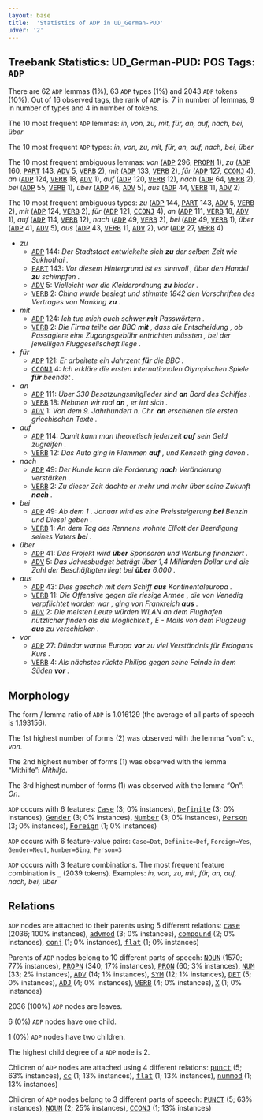```yaml
---
layout: base
title:  'Statistics of ADP in UD_German-PUD'
udver: '2'
---
```


## Treebank Statistics: UD_German-PUD: POS Tags: `ADP`

There are 62 `ADP` lemmas (1%), 63 `ADP` types (1%) and 2043 `ADP` tokens (10%).
Out of 16 observed tags, the rank of `ADP` is: 7 in number of lemmas, 9 in number of types and 4 in number of tokens.

The 10 most frequent `ADP` lemmas: <em>in, von, zu, mit, für, an, auf, nach, bei, über</em>

The 10 most frequent `ADP` types:  <em>in, von, zu, mit, für, an, auf, nach, bei, über</em>

The 10 most frequent ambiguous lemmas: <em>von</em> (<tt><a href="de_pud-pos-ADP.html">ADP</a></tt> 296, <tt><a href="de_pud-pos-PROPN.html">PROPN</a></tt> 1), <em>zu</em> (<tt><a href="de_pud-pos-ADP.html">ADP</a></tt> 160, <tt><a href="de_pud-pos-PART.html">PART</a></tt> 143, <tt><a href="de_pud-pos-ADV.html">ADV</a></tt> 5, <tt><a href="de_pud-pos-VERB.html">VERB</a></tt> 2), <em>mit</em> (<tt><a href="de_pud-pos-ADP.html">ADP</a></tt> 133, <tt><a href="de_pud-pos-VERB.html">VERB</a></tt> 2), <em>für</em> (<tt><a href="de_pud-pos-ADP.html">ADP</a></tt> 127, <tt><a href="de_pud-pos-CCONJ.html">CCONJ</a></tt> 4), <em>an</em> (<tt><a href="de_pud-pos-ADP.html">ADP</a></tt> 124, <tt><a href="de_pud-pos-VERB.html">VERB</a></tt> 18, <tt><a href="de_pud-pos-ADV.html">ADV</a></tt> 1), <em>auf</em> (<tt><a href="de_pud-pos-ADP.html">ADP</a></tt> 120, <tt><a href="de_pud-pos-VERB.html">VERB</a></tt> 12), <em>nach</em> (<tt><a href="de_pud-pos-ADP.html">ADP</a></tt> 64, <tt><a href="de_pud-pos-VERB.html">VERB</a></tt> 2), <em>bei</em> (<tt><a href="de_pud-pos-ADP.html">ADP</a></tt> 55, <tt><a href="de_pud-pos-VERB.html">VERB</a></tt> 1), <em>über</em> (<tt><a href="de_pud-pos-ADP.html">ADP</a></tt> 46, <tt><a href="de_pud-pos-ADV.html">ADV</a></tt> 5), <em>aus</em> (<tt><a href="de_pud-pos-ADP.html">ADP</a></tt> 44, <tt><a href="de_pud-pos-VERB.html">VERB</a></tt> 11, <tt><a href="de_pud-pos-ADV.html">ADV</a></tt> 2)

The 10 most frequent ambiguous types:  <em>zu</em> (<tt><a href="de_pud-pos-ADP.html">ADP</a></tt> 144, <tt><a href="de_pud-pos-PART.html">PART</a></tt> 143, <tt><a href="de_pud-pos-ADV.html">ADV</a></tt> 5, <tt><a href="de_pud-pos-VERB.html">VERB</a></tt> 2), <em>mit</em> (<tt><a href="de_pud-pos-ADP.html">ADP</a></tt> 124, <tt><a href="de_pud-pos-VERB.html">VERB</a></tt> 2), <em>für</em> (<tt><a href="de_pud-pos-ADP.html">ADP</a></tt> 121, <tt><a href="de_pud-pos-CCONJ.html">CCONJ</a></tt> 4), <em>an</em> (<tt><a href="de_pud-pos-ADP.html">ADP</a></tt> 111, <tt><a href="de_pud-pos-VERB.html">VERB</a></tt> 18, <tt><a href="de_pud-pos-ADV.html">ADV</a></tt> 1), <em>auf</em> (<tt><a href="de_pud-pos-ADP.html">ADP</a></tt> 114, <tt><a href="de_pud-pos-VERB.html">VERB</a></tt> 12), <em>nach</em> (<tt><a href="de_pud-pos-ADP.html">ADP</a></tt> 49, <tt><a href="de_pud-pos-VERB.html">VERB</a></tt> 2), <em>bei</em> (<tt><a href="de_pud-pos-ADP.html">ADP</a></tt> 49, <tt><a href="de_pud-pos-VERB.html">VERB</a></tt> 1), <em>über</em> (<tt><a href="de_pud-pos-ADP.html">ADP</a></tt> 41, <tt><a href="de_pud-pos-ADV.html">ADV</a></tt> 5), <em>aus</em> (<tt><a href="de_pud-pos-ADP.html">ADP</a></tt> 43, <tt><a href="de_pud-pos-VERB.html">VERB</a></tt> 11, <tt><a href="de_pud-pos-ADV.html">ADV</a></tt> 2), <em>vor</em> (<tt><a href="de_pud-pos-ADP.html">ADP</a></tt> 27, <tt><a href="de_pud-pos-VERB.html">VERB</a></tt> 4)


* <em>zu</em>
  * <tt><a href="de_pud-pos-ADP.html">ADP</a></tt> 144: <em>Der Stadtstaat entwickelte sich <b>zu</b> der selben Zeit wie Sukhothai .</em>
  * <tt><a href="de_pud-pos-PART.html">PART</a></tt> 143: <em>Vor diesem Hintergrund ist es sinnvoll , über den Handel <b>zu</b> schimpfen .</em>
  * <tt><a href="de_pud-pos-ADV.html">ADV</a></tt> 5: <em>Vielleicht war die Kleiderordnung <b>zu</b> bieder .</em>
  * <tt><a href="de_pud-pos-VERB.html">VERB</a></tt> 2: <em>China wurde besiegt und stimmte 1842 den Vorschriften des Vertrages von Nanking <b>zu</b> .</em>
* <em>mit</em>
  * <tt><a href="de_pud-pos-ADP.html">ADP</a></tt> 124: <em>Ich tue mich auch schwer <b>mit</b> Passwörtern .</em>
  * <tt><a href="de_pud-pos-VERB.html">VERB</a></tt> 2: <em>Die Firma teilte der BBC <b>mit</b> , dass die Entscheidung , ob Passagiere eine Zugangsgebühr entrichten müssten , bei der jeweiligen Fluggesellschaft liege .</em>
* <em>für</em>
  * <tt><a href="de_pud-pos-ADP.html">ADP</a></tt> 121: <em>Er arbeitete ein Jahrzent <b>für</b> die BBC .</em>
  * <tt><a href="de_pud-pos-CCONJ.html">CCONJ</a></tt> 4: <em>Ich erkläre die ersten internationalen Olympischen Spiele <b>für</b> beendet .</em>
* <em>an</em>
  * <tt><a href="de_pud-pos-ADP.html">ADP</a></tt> 111: <em>Über 330 Besatzungsmitglieder sind <b>an</b> Bord des Schiffes .</em>
  * <tt><a href="de_pud-pos-VERB.html">VERB</a></tt> 18: <em>Nehmen wir mal <b>an</b> , er irrt sich .</em>
  * <tt><a href="de_pud-pos-ADV.html">ADV</a></tt> 1: <em>Von dem 9. Jahrhundert n. Chr. <b>an</b> erschienen die ersten griechischen Texte .</em>
* <em>auf</em>
  * <tt><a href="de_pud-pos-ADP.html">ADP</a></tt> 114: <em>Damit kann man theoretisch jederzeit <b>auf</b> sein Geld zugreifen .</em>
  * <tt><a href="de_pud-pos-VERB.html">VERB</a></tt> 12: <em>Das Auto ging in Flammen <b>auf</b> , und Kenseth ging davon .</em>
* <em>nach</em>
  * <tt><a href="de_pud-pos-ADP.html">ADP</a></tt> 49: <em>Der Kunde kann die Forderung <b>nach</b> Veränderung verstärken .</em>
  * <tt><a href="de_pud-pos-VERB.html">VERB</a></tt> 2: <em>Zu dieser Zeit dachte er mehr und mehr über seine Zukunft <b>nach</b> .</em>
* <em>bei</em>
  * <tt><a href="de_pud-pos-ADP.html">ADP</a></tt> 49: <em>Ab dem 1 . Januar wird es eine Preissteigerung <b>bei</b> Benzin und Diesel geben .</em>
  * <tt><a href="de_pud-pos-VERB.html">VERB</a></tt> 1: <em>An dem Tag des Rennens wohnte Elliott der Beerdigung seines Vaters <b>bei</b> .</em>
* <em>über</em>
  * <tt><a href="de_pud-pos-ADP.html">ADP</a></tt> 41: <em>Das Projekt wird <b>über</b> Sponsoren und Werbung finanziert .</em>
  * <tt><a href="de_pud-pos-ADV.html">ADV</a></tt> 5: <em>Das Jahresbudget beträgt über 1,4 Milliarden Dollar und die Zahl der Beschäftigten liegt bei <b>über</b> 6.000 .</em>
* <em>aus</em>
  * <tt><a href="de_pud-pos-ADP.html">ADP</a></tt> 43: <em>Dies geschah mit dem Schiff <b>aus</b> Kontinentaleuropa .</em>
  * <tt><a href="de_pud-pos-VERB.html">VERB</a></tt> 11: <em>Die Offensive gegen die riesige Armee , die von Venedig verpflichtet worden war , ging von Frankreich <b>aus</b> .</em>
  * <tt><a href="de_pud-pos-ADV.html">ADV</a></tt> 2: <em>Die meisten Leute würden WLAN an dem Flughafen nützlicher finden als die Möglichkeit , E - Mails von dem Flugzeug <b>aus</b> zu verschicken .</em>
* <em>vor</em>
  * <tt><a href="de_pud-pos-ADP.html">ADP</a></tt> 27: <em>Dündar warnte Europa <b>vor</b> zu viel Verständnis für Erdogans Kurs .</em>
  * <tt><a href="de_pud-pos-VERB.html">VERB</a></tt> 4: <em>Als nächstes rückte Philipp gegen seine Feinde in dem Süden <b>vor</b> .</em>

## Morphology

The form / lemma ratio of `ADP` is 1.016129 (the average of all parts of speech is 1.193156).

The 1st highest number of forms (2) was observed with the lemma “von”: <em>v., von</em>.

The 2nd highest number of forms (1) was observed with the lemma “Mithilfe”: <em>Mithilfe</em>.

The 3rd highest number of forms (1) was observed with the lemma “On”: <em>On</em>.

`ADP` occurs with 6 features: <tt><a href="de_pud-feat-Case.html">Case</a></tt> (3; 0% instances), <tt><a href="de_pud-feat-Definite.html">Definite</a></tt> (3; 0% instances), <tt><a href="de_pud-feat-Gender.html">Gender</a></tt> (3; 0% instances), <tt><a href="de_pud-feat-Number.html">Number</a></tt> (3; 0% instances), <tt><a href="de_pud-feat-Person.html">Person</a></tt> (3; 0% instances), <tt><a href="de_pud-feat-Foreign.html">Foreign</a></tt> (1; 0% instances)

`ADP` occurs with 6 feature-value pairs: `Case=Dat`, `Definite=Def`, `Foreign=Yes`, `Gender=Neut`, `Number=Sing`, `Person=3`

`ADP` occurs with 3 feature combinations.
The most frequent feature combination is `_` (2039 tokens).
Examples: <em>in, von, zu, mit, für, an, auf, nach, bei, über</em>


## Relations

`ADP` nodes are attached to their parents using 5 different relations: <tt><a href="de_pud-dep-case.html">case</a></tt> (2036; 100% instances), <tt><a href="de_pud-dep-advmod.html">advmod</a></tt> (3; 0% instances), <tt><a href="de_pud-dep-compound.html">compound</a></tt> (2; 0% instances), <tt><a href="de_pud-dep-conj.html">conj</a></tt> (1; 0% instances), <tt><a href="de_pud-dep-flat.html">flat</a></tt> (1; 0% instances)

Parents of `ADP` nodes belong to 10 different parts of speech: <tt><a href="de_pud-pos-NOUN.html">NOUN</a></tt> (1570; 77% instances), <tt><a href="de_pud-pos-PROPN.html">PROPN</a></tt> (340; 17% instances), <tt><a href="de_pud-pos-PRON.html">PRON</a></tt> (60; 3% instances), <tt><a href="de_pud-pos-NUM.html">NUM</a></tt> (33; 2% instances), <tt><a href="de_pud-pos-ADV.html">ADV</a></tt> (14; 1% instances), <tt><a href="de_pud-pos-SYM.html">SYM</a></tt> (12; 1% instances), <tt><a href="de_pud-pos-DET.html">DET</a></tt> (5; 0% instances), <tt><a href="de_pud-pos-ADJ.html">ADJ</a></tt> (4; 0% instances), <tt><a href="de_pud-pos-VERB.html">VERB</a></tt> (4; 0% instances), <tt><a href="de_pud-pos-X.html">X</a></tt> (1; 0% instances)

2036 (100%) `ADP` nodes are leaves.

6 (0%) `ADP` nodes have one child.

1 (0%) `ADP` nodes have two children.

The highest child degree of a `ADP` node is 2.

Children of `ADP` nodes are attached using 4 different relations: <tt><a href="de_pud-dep-punct.html">punct</a></tt> (5; 63% instances), <tt><a href="de_pud-dep-cc.html">cc</a></tt> (1; 13% instances), <tt><a href="de_pud-dep-flat.html">flat</a></tt> (1; 13% instances), <tt><a href="de_pud-dep-nummod.html">nummod</a></tt> (1; 13% instances)

Children of `ADP` nodes belong to 3 different parts of speech: <tt><a href="de_pud-pos-PUNCT.html">PUNCT</a></tt> (5; 63% instances), <tt><a href="de_pud-pos-NOUN.html">NOUN</a></tt> (2; 25% instances), <tt><a href="de_pud-pos-CCONJ.html">CCONJ</a></tt> (1; 13% instances)


